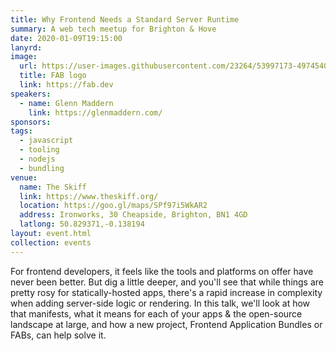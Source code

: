 ```yaml
---
title: Why Frontend Needs a Standard Server Runtime
summary: A web tech meetup for Brighton & Hove
date: 2020-01-09T19:15:00
lanyrd:
image:
  url: https://user-images.githubusercontent.com/23264/53997173-49745400-418f-11e9-87d0-60a9da6449e6.png
  title: FAB logo
  link: https://fab.dev
speakers:
  - name: Glenn Maddern
    link: https://glenmaddern.com/
sponsors:
tags:
  - javascript
  - tooling
  - nodejs
  - bundling
venue:
  name: The Skiff
  link: https://www.theskiff.org/
  location: https://goo.gl/maps/SPf97i5WkAR2
  address: Ironworks, 30 Cheapside, Brighton, BN1 4GD
  latlong: 50.829371,-0.138194
layout: event.html
collection: events
---
```


For frontend developers, it feels like the tools and platforms on offer have never been better. But dig a little deeper, and you'll see that while things are pretty rosy for statically-hosted apps, there's a rapid increase in complexity when adding server-side logic or rendering. In this talk, we'll look at how that manifests, what it means for each of your apps & the open-source landscape at large, and how a new project, Frontend Application Bundles or FABs, can help solve it.
